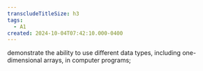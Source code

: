 ```yaml
---
transcludeTitleSize: h3
tags:
  - A1
created: 2024-10-04T07:42:10.000-0400
---
```

demonstrate the ability to use different data types, including one-dimensional arrays, in computer programs;